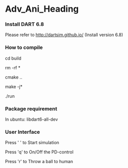 # Adv_Ani_Heading
### Install DART 6.8
Please refer to http://dartsim.github.io/ (Install version 6.8)


### How to compile
cd build

rm -rf *

cmake ..

make -j*

./run

### Package requirement

In ubuntu: libdart6-all-dev

### User Interface
Press ' ' to Start simulation

Press 'q' to On/Off the PD-control

Press 'r' to Throw a ball to human

